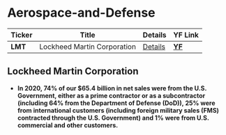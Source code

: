 # Aerospace-and-Defense
Ticker | Title | Details | YF Link
--- | --- | --- | ---
| **LMT** | Lockheed Martin Corporation | [Details](#Lockheed-Martin-Corporation) | **[YF](https://finance.yahoo.com/quote/LMT)** |

## Lockheed Martin Corporation
- **In 2020, 74% of our $65.4 billion in net sales were from the U.S. Government, either as a prime contractor or as a subcontractor (including 64% from the Department of Defense (DoD)), 25% were from international customers (including foreign military sales (FMS) contracted through the U.S. Government) and 1% were from U.S. commercial and other customers.**

